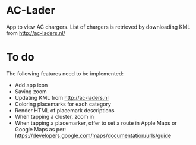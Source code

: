 # AC-Lader

App to view AC chargers. List of chargers is retrieved by downloading KML from http://ac-laders.nl/

# To do

The following features need to be implemented:
* Add app icon
* Saving zoom
* Updating KML from http://ac-laders.nl
* Coloring placemarks for each category
* Render HTML of placemark descriptions
* When tapping a cluster, zoom in
* When tapping a placemarker, offer to set a route in Apple Maps or Google Maps as per:
  https://developers.google.com/maps/documentation/urls/guide

